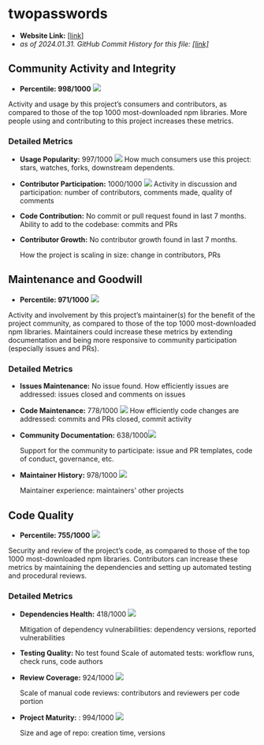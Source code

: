# twopasswords

- **Website Link:** [[link](https://github.com/gennadis/twopasswords)]
- *as of 2024.01.31. GitHub Commit History for this file: [[link]](https://github.com/gennadis/twopasswords/commits/main/)*

## Community Activity and Integrity

- **Percentile: 998/1000** ![](./images/gennadis_twopasswords/community_activity_and_integrity.png)

Activity and usage by this project’s consumers and contributors, as compared to those of the top 1000 most-downloaded npm libraries. More people using and contributing to this project increases these metrics.

### Detailed Metrics

- **Usage Popularity:** 997/1000 ![](./images/gennadis_twopasswords/stars_and_watches.png)
  How much consumers use this project: stars, watches, forks, downstream dependents.

- **Contributor Participation:** 1000/1000 ![](./images/gennadis_twopasswords/contributor_participation.png)
  Activity in discussion and participation: number of contributors, comments made, quality of comments

- **Code Contribution:** No commit or pull request found in last 7 months.
  Ability to add to the codebase: commits and PRs

- **Contributor Growth:** No contributor growth found in last 7 months.

  How the project is scaling in size: change in contributors, PRs



## Maintenance and Goodwill

- **Percentile: 971/1000** ![](./images/gennadis_twopasswords/maintenance.png)

Activity and involvement by this project’s maintainer(s) for the benefit of the project community, as compared to those of the top 1000 most-downloaded npm libraries. Maintainers could increase these metrics by extending documentation and being more responsive to community participation (especially issues and PRs).

### Detailed Metrics

- **Issues Maintenance:** No issue found.
  How efficiently issues are addressed: issues closed and comments on issues

- **Code Maintenance:** 778/1000 ![](./images/gennadis_twopasswords/code_maintenance.png)
  How efficiently code changes are addressed: commits and PRs closed, commit activity

- **Community Documentation:** 638/1000![](./images/gennadis_twopasswords/community_documentation.png)

  Support for the community to participate: issue and PR templates, code of conduct, governance, etc.

- **Maintainer History:** 978/1000 ![](./images/gennadis_twopasswords/maintainer_history.png)

  Maintainer experience: maintainers' other projects


  

## Code Quality

- **Percentile: 755/1000** ![](./images/gennadis_twopasswords/code_quality.png)

Security and review of the project’s code, as compared to those of the top 1000 most-downloaded npm libraries. Contributors can increase these metrics by maintaining the dependencies and setting up automated testing and procedural reviews.

### Detailed Metrics

- **Dependencies Health:** 418/1000 ![](./images/gennadis_twopasswords/dependencies_health.png)

  Mitigation of dependency vulnerabilities: dependency versions, reported vulnerabilities

- **Testing Quality:** No test found
  Scale of automated tests: workflow runs, check runs, code authors

- **Review Coverage:** 924/1000 ![](./images/gennadis_twopasswords/review_coverage.png)

  Scale of manual code reviews: contributors and reviewers per code portion
  
- **Project Maturity:** : 994/1000 ![](./images/gennadis_twopasswords/project_maturity.png) 

  Size and age of repo: creation time, versions